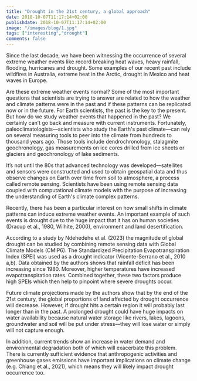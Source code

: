 ```yaml
---
title: "Drought in the 21st century, a global approach"
date: 2018-10-07T11:17:14+02:00
publishdate: 2018-10-07T11:17:14+02:00
image: "/images/blog/1.jpg"
tags: ["interesting","drought"]
comments: false
---
```


Since the last decade, we have been witnessing the occurrence of several extreme weather events like record breaking heat waves, heavy rainfall, flooding, hurricanes and drought. Some examples  of our recent past include wildfires in Australia, extreme heat in the Arctic, drought in Mexico and heat waves in Europe. 

Are these extreme weather events normal? Some of the most important questions that scientists are trying to answer are related to how the weather and climate patterns were in the past and if these patterns can be replicated now or in the future. For Earth scientists, the past is the key to the present. But how do we study weather events that happened in the past? We certainly can’t go back and measure with current instruments. Fortunately, paleoclimatologists—scientists who study the Earth's past climate—can rely on several measuring tools to peer into the climate from hundreds to thousand years ago. Those tools include dendrochronology, stalagmite geochronology, gas measurements on ice cores drilled from ice sheets or glaciers and geochronology of lake sediments. 

It’s not until the 80s that advanced technology was developed—satellites and sensors were constructed and used to obtain geospatial data and thus observe changes on Earth over time from soil to atmosphere, a process called remote sensing. Scientists have been using remote sensing data coupled with computational climate models with the purpose of increasing the understanding of Earth's climate complex patterns. 

Recently, there has been a particular interest on how small shifts in climate patterns can induce extreme weather events. An important example of such events is drought due to the huge impact that it has on human societies (Dracup et al., 1980, Wilhite, 2000), environment and land desertification. 

According to a study by Ndehedehe et al. (2023) the magnitude of global drought can be  studied by combining  remote sensing data with Global Climate Models (CMIP6). The Standardized Precipitation Evapotranspiration Index (SPEI) was used as a drought indicator (Vicente-Serrano et al., 2010 a,b). Data obtained by the authors shows that rainfall deficit has been increasing since 1980. Moreover, higher temperatures have increased evapotranspiration rates. Combined together, these two factors produce high SPEIs which then help to pinpoint where severe droughts occur. 

Future climate projections made by the authors show that  by the end of the 21st century, the global proportions of land affected by drought occurrence will decrease. However, if drought hits a certain region it will probably last longer than in the past. A prolonged drought could have huge impacts on water availability because natural water storage like rivers, lakes, lagoons, groundwater and soil will be put under stress—they will lose water or simply will not capture enough.

In addition, current trends show an increase in  water demand  and environmental degradation both of which will exacerbate this problem. There is currently sufficient evidence that anthropogenic activities and greenhouse gases emissions have important implications on climate change (e.g. Chiang et al., 2021), which means they will likely impact drought occurrence too. 
